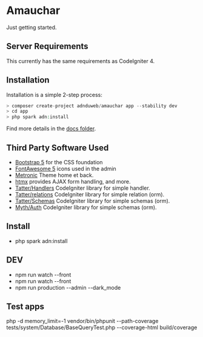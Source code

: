 # Amauchar

Just getting started. 

## Server Requirements

This currently has the same requirements as CodeIgniter 4.

## Installation

Installation is a simple 2-step process:

```php
> composer create-project adnduweb/amauchar app --stability dev
> cd app
> php spark adn:install
```

Find more details in the [docs folder](_docs).

## Third Party Software Used

- [Bootstrap 5](https://getbootstrap.com/) for the CSS foundation
- [FontAwesome 5](https://fontawesome.com/) icons used in the admin 
- [Metronic](https://keenthemes.com/metronic/) Theme home et back.
- [htmx](https://htmx.org/) provides AJAX form handling, and more.
- [Tatter/Handlers](https://github.com/tattersoftware/handlers) CodeIgniter library for simple handler. 
- [Tatter/relations](https://github.com/tattersoftware/relations) CodeIgniter library for simple relation (orm). 
- [Tatter/Schemas](https://github.com/tattersoftware/schemas) CodeIgniter library for simple schemas (orm). 
- [Myth/Auth](https://github.com/lonnieezell/myth-auth/tree/develop/docs) CodeIgniter library for simple schemas (orm). 


## Install

- php spark adn:install   

## DEV 

- npm run watch --front
- npm run watch --front
- npm run production --admin --dark_mode

## Test apps
php -d memory_limit=-1 vendor/bin/phpunit --path-coverage tests/system/Database/BaseQueryTest.php --coverage-html build/coverage